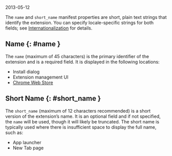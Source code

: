 2013-05-12

The `name` and `short_name` manifest properties are short, plain text strings that identify the extension. You can specify locale-specific strings for both fields; see [Internationalization](/docs/extensions/i18n) for details.

## Name {: \#name }

The `name` (maximum of 45 characters) is the primary identifier of the extension and is a required field. It is displayed in the following locations:

- Install dialog
- Extension management UI
- [Chrome Web Store](https://chrome.google.com/webstore)

## Short Name {: \#short_name }

The `short_name` (maximum of 12 characters recommended) is a short version of the extension’s name. It is an optional field and if not specified, the `name` will be used, though it will likely be truncated. The short name is typically used where there is insufficient space to display the full name, such as:

- App launcher
- New Tab page
